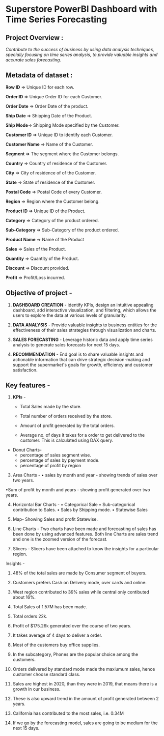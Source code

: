 # Superstore PowerBI Dashboard with Time Series Forecasting

## Project Overview : 
*Contribute to the success of business by using data analysis techniques, specially focusing on time series analysis, to provide valuable insights and accurate sales forecasting.*

## Metadata of dataset :

**Row ID** => Unique ID for each row.

**Order ID** => Unique Order ID for each
Customer.

**Order Date** => Order Date of the product.

**Ship Date** => Shipping Date of the Product.

**Ship Mode**=> Shipping Mode specified by the Customer.

**Customer ID** => Unique ID to identify each Customer.

**Customer Name** => Name of the Customer.

**Segment** => The segment where the Customer belongs.

**Country** => Country of residence of the Customer.

**City** => City of residence of of the Customer.

**State** => State of residence of the Customer.

**Postal Code** => Postal Code of every Customer.

**Region** => Region where the Customer belong.

**Product ID** => Unique ID of the Product.

**Category** => Category of the product ordered.

**Sub-Category** => Sub-Category of the product ordered.

**Product Name** => Name of the Product

**Sales** => Sales of the Product.

**Quantity** => Quantity of the Product.

**Discount** => Discount provided.

**Profit** => Profit/Loss incurred.

## Objective of project - 

1. **DASHBOARD CREATION** - identify KPIs, design an intuitive appealing dashboard, add interactive visualization, and filtering, which allows the users to explore the data at various levels of granularity.

2. **DATA ANALYSIS** - Provide valuable insights to business entities for the effectiveness of their sales strategies through visualization and charts.

3. **SALES FORECASTING** - Leverage historic data and apply time series analysis to generate sales forecasts for next 15 days.

4. **RECOMMENDATION** - End goal is to share valuable insights and actionable information that can drive strategic decision-making and support the supermarket's goals for growth, efficiency and customer satisfaction.

## Key features -

1. **KPIs** -
   - Total Sales made by the store.

   - Total number of orders received by the store.
   
   - Amount of profit generated by the total orders.
   
   - Average no. of days it takes for a order to get delivered to the customer. This is calculated using DAX query. 

 - Donut Charts-
   - percentage of sales segment wise. 
   - percentage of sales by payment mode.
   - percentage of profit by region 

3.  Area Charts - • sales by month and year - showing trends of sales over two years.

•Sum of profit by month and years - showing profit generated over two years. 

4. Horizontal Bar Charts -  • Categorical Sale
• Sub-categorical contribution to Sales. 
• Sales by Shipping mode.
• Statewise Sales 


5. Map- Showing Sales and profit Statewise. 

6. Line Charts - Two charts have been made and forecasting of sales has been done by using advanced features. 
Both line Charts are sales trend and one is the zoomed version of the forecast. 

7. Slicers - Slicers have been attached to know the insights for a particular region.

 
Insights - 
 
1. 48% of the total sales are made by Consumer segment of buyers.

2. Customers prefers Cash on Delivery mode, over cards and online.

3. West region contributed to 39% sales while central only contibuted about 16%. 

4. Total Sales of 1.57M has been made.

5. Total orders 22k. 

6. Profit of $175.26k generated over the course of two years.

7. It takes average of 4 days to deliver a order. 

8. Most of the customers buy office supplies.

9. In the subcategory, Phones are the popular choice among the customers.

10. Orders delivered by standard mode made the maxiumum sales, hence customer choose standard class. 

11. Sales are highest in 2020, than they were in 2019, that means there is a growth in our business. 

12. These is also upward trend in the amount of profit generated between 2 years. 

13. California has contributed to the most sales, i.e. 0.34M 

14. If we go by the forecasting model, sales are going to be medium for the next 15 days.




